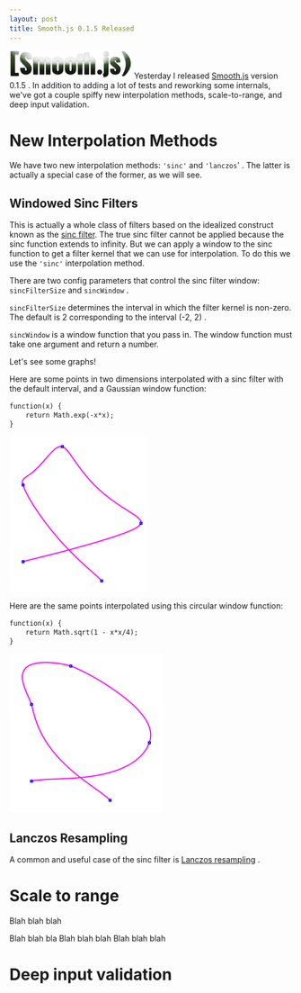 ```yaml
---
layout: post
title: Smooth.js 0.1.5 Released
---
```


![floatright](/images/smoothjs.png)
Yesterday I released [Smooth.js](https://github.com/osuushi/Smooth.js) version 0.1.5 . In addition to adding a
lot of tests and reworking some internals, we've got a couple spiffy new interpolation methods, scale-to-range,
and deep input validation. 

# New Interpolation Methods

We have two new interpolation methods: `'sinc'` and `'lanczos`' . The latter is actually a special case of the
former, as we will see.

## Windowed Sinc Filters

This is actually a whole class of filters based on the 
idealized construct known as the [sinc filter](http://en.wikipedia.org/wiki/Sinc_filter). The true sinc filter
cannot be applied because the sinc function extends to infinity. But we can apply a window to the sinc function
to get a filter kernel that we can use for interpolation. To do this we use the `'sinc'` interpolation method.

There are two config parameters that control the sinc filter window: `sincFilterSize` and `sincWindow` .

`sincFilterSize` determines the interval in which the filter kernel is non-zero. The default is 2 corresponding
to the interval (-2, 2) .

`sincWindow` is a window function that you pass in. The window function must take one argument and return a
number.

Let's see some graphs!

Here are some points in two dimensions interpolated with a sinc filter with the default interval, and a 
Gaussian window function:

	function(x) {
		return Math.exp(-x*x);
	}

![Gaussian sinc](/images/2012-3-17/gaussian.png)

Here are the same points interpolated using this circular window function:

	function(x) {
		return Math.sqrt(1 - x*x/4);
	}

![Circular sinc](/images/2012-3-17/circular.png)

## Lanczos Resampling

A common and useful case of the sinc filter is 
[Lanczos resampling](http://en.wikipedia.org/wiki/Lanczos_resampling) . 

# Scale to range

Blah blah blah 

Blah blah bla Blah blah blah Blah blah blah

# Deep input validation